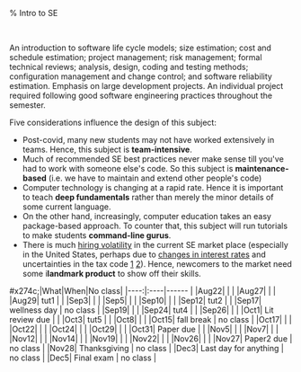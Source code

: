 % Intro to SE


<br clear=all>

An introduction to software life cycle models; size estimation;
cost and schedule estimation; project management; risk management;
formal technical reviews; analysis, design, coding and testing
methods; configuration management and change control; and software
reliability estimation. Emphasis on large development projects. An
individual project required following good software engineering
practices throughout the semester.

Five considerations influence the design  of this subject:

- Post-covid, many new students may not have worked extensively in teams. Hence, this subject is **team-intensive**.
- Much of recommended SE best practices never make sense till you've had to work with someone else's code. So this subject is **maintenance-based** (i.e. we have to maintain and extend other people's code)
- Computer technology is changing at a rapid rate. Hence it is important to teach **deep fundamentals** rather than merely the minor details of some current language.
-  On the other hand, increasingly, computer education  takes an easy package-based approach. To counter that, this subject will run tutorials to make students **command-line gurus**. 
- There is much [hiring volatility](https://layoffs.fyi/) in the current SE market place (especially in the United States, 
      perhaps due to [changes in interest rates](https://www.visualcapitalist.com/wp-content/uploads/2022/10/Citizens-Bank-Seizing-Capital-Opportunities-Impact-Graphic-May-5.jpeg)
      and uncertainties in the tax code [1](https://thehill.com/opinion/finance/4616385-the-bipartisan-tax-bill-contains-a-critical-fix-to-spur-american-innovation/)
      [2](https://www.claconnect.com/en/resources/blogs/manufacturing/senate-blocks-section-174-fix-leaving-taxpayers-dismayed-yet-again)). Hence, newcomers to the market
      need some i**landmark product** to show off their skills.

#x274c;|What|When|No class|
|----:|:----|------ |
|Aug22|    |         |
|Aug27|    |         |
|Aug29| tut1   |         |
|Sep3|    |         |
|Sep5| |         |
|Sep10|    |         |
|Sep12| tut2   |         |
|Sep17| wellness day   | no class |
|Sep19|    |         |
|Sep24| tut4   |         |
|Sep26|     |         |
|Oct1|  Lit review due  |         |
|Oct3|  tut5   |         |
|Oct8|    |         |
|Oct15| fall break    |  no class |
|Oct17|    |         |
|Oct22|    |         |
|Oct24|    |         |
|Oct29|    |         |
|Oct31| Paper due   |         |
|Nov5|    |         |
|Nov7|    |         |
|Nov12|    |         |
|Nov14|    |         |
|Nov19|    |         |
|Nov22|    |         |
|Nov26|    |         |
|Nov27| Paper2 due    |  no class       |
|Nov28| Thanksgiving    |  no class       |
|Dec3| Last day for anything |  no class       |
|Dec5|  Final exam  | no class |

